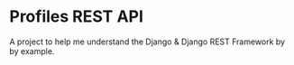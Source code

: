 # Profiles REST API

A project to help me understand the Django & Django REST Framework by by example.
